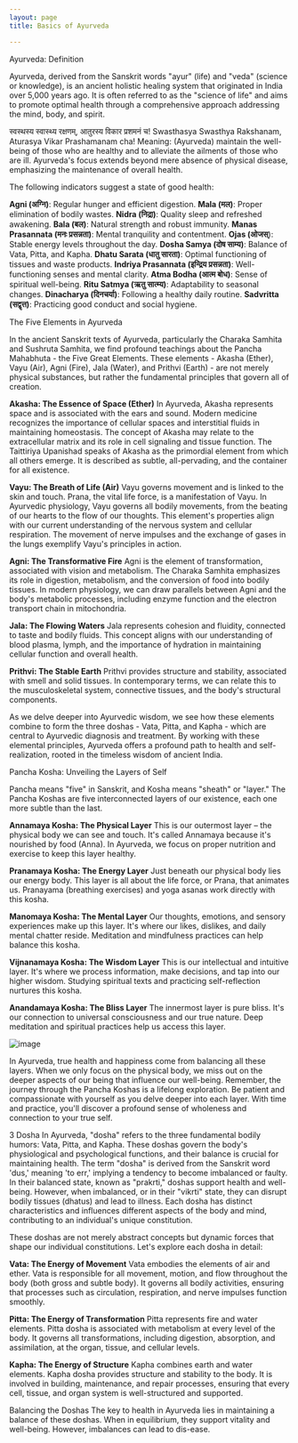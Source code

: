 ```yaml
---
layout: page
title: Basics of Ayurveda

---
```

Ayurveda: Definition 

Ayurveda, derived from the Sanskrit words "ayur" (life) and "veda" (science or knowledge), is an ancient holistic healing system that originated in India over 5,000 years ago. It is often referred to as the "science of life" and aims to promote optimal health through a comprehensive approach addressing the mind, body, and spirit.

स्वस्थस्य स्वास्थ्य रक्षणम्, आतुरस्य विकार प्रशमनं च!
Swasthasya Swasthya Rakshanam, Aturasya Vikar Prashamanam cha!
Meaning: (Ayurveda) maintain the well-being of those who are healthy and to alleviate the ailments of those who are ill. Ayurveda's focus extends beyond mere absence of physical disease, emphasizing the maintenance of overall health.

The following indicators suggest a state of good health:

**Agni (अग्नि)**: Regular hunger and efficient digestion.
**Mala (मल)**: Proper elimination of bodily wastes.
**Nidra (निद्रा)**: Quality sleep and refreshed awakening.
**Bala (बल)**: Natural strength and robust immunity.
**Manas Prasannata (मनः प्रसन्नता)**: Mental tranquility and contentment.
**Ojas (ओजस्**): Stable energy levels throughout the day.
**Dosha Samya (दोष साम्य)**: Balance of Vata, Pitta, and Kapha.
**Dhatu Sarata (धातु सारता)**: Optimal functioning of tissues and waste products.
**Indriya Prasannata (इन्द्रिय प्रसन्नता)**: Well-functioning senses and mental clarity.
**Atma Bodha (आत्म बोध)**: Sense of spiritual well-being.
**Ritu Satmya (ऋतु सात्म्य)**: Adaptability to seasonal changes.
**Dinacharya (दिनचर्या)**: Following a healthy daily routine.
**Sadvritta (सद्वृत्त)**: Practicing good conduct and social hygiene.


The Five Elements in Ayurveda

In the ancient Sanskrit texts of Ayurveda, particularly the Charaka Samhita and Sushruta Samhita, we find profound teachings about the Pancha Mahabhuta - the Five Great Elements. These elements - Akasha (Ether), Vayu (Air), Agni (Fire), Jala (Water), and Prithvi (Earth) - are not merely physical substances, but rather the fundamental principles that govern all of creation.

**Akasha: The Essence of Space (Ether)**
In Ayurveda, Akasha represents space and is associated with the ears and sound. Modern medicine recognizes the importance of cellular spaces and interstitial fluids in maintaining homeostasis. The concept of Akasha may relate to the extracellular matrix and its role in cell signaling and tissue function. The Taittiriya Upanishad speaks of Akasha as the primordial element from which all others emerge. It is described as subtle, all-pervading, and the container for all existence. 

**Vayu: The Breath of Life (Air)**
Vayu governs movement and is linked to the skin and touch. Prana, the vital life force, is a manifestation of Vayu. In Ayurvedic physiology, Vayu governs all bodily movements, from the beating of our hearts to the flow of our thoughts. This element's properties align with our current understanding of the nervous system and cellular respiration. The movement of nerve impulses and the exchange of gases in the lungs exemplify Vayu's principles in action.

**Agni: The Transformative Fire**
Agni is the element of transformation, associated with vision and metabolism. The Charaka Samhita emphasizes its role in digestion, metabolism, and the conversion of food into bodily tissues. In modern physiology, we can draw parallels between Agni and the body's metabolic processes, including enzyme function and the electron transport chain in mitochondria.

**Jala: The Flowing Waters**
Jala represents cohesion and fluidity, connected to taste and bodily fluids. This concept aligns with our understanding of blood plasma, lymph, and the importance of hydration in maintaining cellular function and overall health.

**Prithvi: The Stable Earth**
Prithvi provides structure and stability, associated with smell and solid tissues. In contemporary terms, we can relate this to the musculoskeletal system, connective tissues, and the body's structural components.

As we delve deeper into Ayurvedic wisdom, we see how these elements combine to form the three doshas - Vata, Pitta, and Kapha - which are central to Ayurvedic diagnosis and treatment. By working with these elemental principles, Ayurveda offers a profound path to health and self-realization, rooted in the timeless wisdom of ancient India.



Pancha Kosha: Unveiling the Layers of Self

Pancha means "five" in Sanskrit, and Kosha means "sheath" or "layer." The Pancha Koshas are five interconnected layers of our existence, each one more subtle than the last.

**Annamaya Kosha: The Physical Layer**
This is our outermost layer – the physical body we can see and touch. It's called Annamaya because it's nourished by food (Anna). In Ayurveda, we focus on proper nutrition and exercise to keep this layer healthy.

**Pranamaya Kosha: The Energy Layer**
Just beneath our physical body lies our energy body. This layer is all about the life force, or Prana, that animates us. Pranayama (breathing exercises) and yoga asanas work directly with this kosha.

**Manomaya Kosha: The Mental Layer**
Our thoughts, emotions, and sensory experiences make up this layer. It's where our likes, dislikes, and daily mental chatter reside. Meditation and mindfulness practices can help balance this kosha.

**Vijnanamaya Kosha: The Wisdom Layer**
This is our intellectual and intuitive layer. It's where we process information, make decisions, and tap into our higher wisdom. Studying spiritual texts and practicing self-reflection nurtures this kosha.

**Anandamaya Kosha: The Bliss Layer**
The innermost layer is pure bliss. It's our connection to universal consciousness and our true nature. Deep meditation and spiritual practices help us access this layer.

![image](https://github.com/user-attachments/assets/7f8a9e1e-2795-4b19-82d7-8e9a9893e17f)

In Ayurveda, true health and happiness come from balancing all these layers. When we only focus on the physical body, we miss out on the deeper aspects of our being that influence our well-being. Remember, the journey through the Pancha Koshas is a lifelong exploration. Be patient and compassionate with yourself as you delve deeper into each layer. With time and practice, you'll discover a profound sense of wholeness and connection to your true self.


3 Dosha
In Ayurveda, "dosha" refers to the three fundamental bodily humors: Vata, Pitta, and Kapha. These doshas govern the body's physiological and psychological functions, and their balance is crucial for maintaining health. The term "dosha" is derived from the Sanskrit word 'dus,' meaning 'to err,' implying a tendency to become imbalanced or faulty. In their balanced state, known as "prakrti," doshas support health and well-being. However, when imbalanced, or in their "vikrti" state, they can disrupt bodily tissues (dhatus) and lead to illness. Each dosha has distinct characteristics and influences different aspects of the body and mind, contributing to an individual's unique constitution.

These doshas are not merely abstract concepts but dynamic forces that shape our individual constitutions. Let's explore each dosha in detail:

**Vata: The Energy of Movement**
Vata embodies the elements of air and ether.
Vata is responsible for all movement, motion, and flow throughout the body (both gross and subtle body). It governs all bodily activities, ensuring that processes such as circulation, respiration, and nerve impulses function smoothly.

**Pitta: The Energy of Transformation**
Pitta represents fire and water elements. 
Pitta dosha is associated with metabolism at every level of the body. It governs all transformations, including digestion, absorption, and assimilation, at the organ, tissue, and cellular levels.

**Kapha: The Energy of Structure**
Kapha combines earth and water elements. 
Kapha dosha provides structure and stability to the body. It is involved in building, maintenance, and repair processes, ensuring that every cell, tissue, and organ system is well-structured and supported.

Balancing the Doshas
The key to health in Ayurveda lies in maintaining a balance of these doshas. When in equilibrium, they support vitality and well-being. However, imbalances can lead to dis-ease. 


